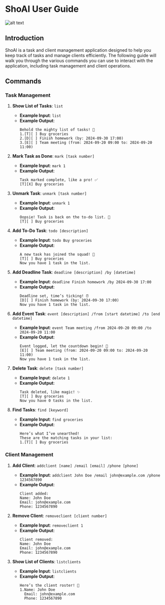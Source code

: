 # ShoAI User Guide

![alt text](image.png)

## Introduction

ShoAI is a task and client management application designed to help you keep track of tasks and manage clients efficiently. The following guide will walk you through the various commands you can use to interact with the application, including task management and client operations.

## Commands

### Task Management

1. **Show List of Tasks**: `list`

   - **Example Input**: `list`
   - **Example Output**:
     ```
     Behold the mighty list of tasks! 📝
     1.[T][ ] Buy groceries
     2.[D][ ] Finish homework (by: 2024-09-30 17:00)
     3.[E][ ] Team meeting (from: 2024-09-20 09:00 to: 2024-09-20 11:00)
     ```

2. **Mark Task as Done**: `mark [task number]`

   - **Example Input**: `mark 1`
   - **Example Output**:
     ```
     Task marked complete, like a pro! ✅
     [T][X] Buy groceries
     ```

3. **Unmark Task**: `unmark [task number]`

   - **Example Input**: `unmark 1`
   - **Example Output**:
     ```
     Oopsie! Task is back on the to-do list. 🙈
     [T][ ] Buy groceries
     ```

4. **Add To-Do Task**: `todo [description]`

   - **Example Input**: `todo Buy groceries`
   - **Example Output**:
     ```
     A new task has joined the squad! 🎉
     [T][ ] Buy groceries
     Now you have 1 task in the list.
     ```

5. **Add Deadline Task**: `deadline [description] /by [datetime]`

   - **Example Input**: `deadline Finish homework /by 2024-09-30 17:00`
   - **Example Output**:
     ```
     Deadline set, time’s ticking! ⏰
     [D][ ] Finish homework (by: 2024-09-30 17:00)
     Now you have 1 task in the list.
     ```

6. **Add Event Task**: `event [description] /from [start datetime] /to [end datetime]`

   - **Example Input**: `event Team meeting /from 2024-09-20 09:00 /to 2024-09-20 11:00`
   - **Example Output**:
     ```
     Event logged, let the countdown begin! 📆
     [E][ ] Team meeting (from: 2024-09-20 09:00 to: 2024-09-20 11:00)
     Now you have 1 task in the list.
     ```

7. **Delete Task**: `delete [task number]`

   - **Example Input**: `delete 1`
   - **Example Output**:
     ```
     Task deleted, like magic! ✨
     [T][ ] Buy groceries
     Now you have 0 tasks in the list.
     ```

8. **Find Tasks**: `find [keyword]`
   - **Example Input**: `find groceries`
   - **Example Output**:
     ```
     Here’s what I’ve unearthed!
     These are the matching tasks in your list:
     1.[T][ ] Buy groceries
     ```

### Client Management

1. **Add Client**: `addclient [name] /email [email] /phone [phone]`

   - **Example Input**: `addclient John Doe /email john@example.com /phone 1234567890`
   - **Example Output**:
     ```
     Client added:
     Name: John Doe
     Email: john@example.com
     Phone: 1234567890
     ```

2. **Remove Client**: `removeclient [client number]`

   - **Example Input**: `removeclient 1`
   - **Example Output**:
     ```
     Client removed:
     Name: John Doe
     Email: john@example.com
     Phone: 1234567890
     ```

3. **Show List of Clients**: `listclients`
   - **Example Input**: `listclients`
   - **Example Output**:
     ```
     Here’s the client roster! 📝
     1.Name: John Doe
       Email: john@example.com
       Phone: 1234567890
     ```
